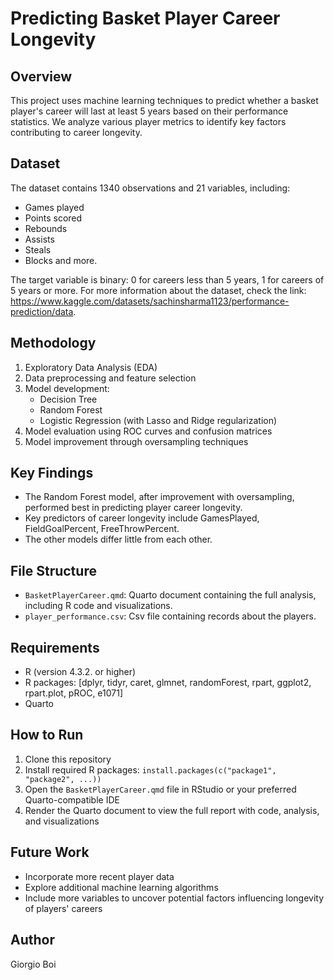 # Predicting Basket Player Career Longevity

## Overview
This project uses machine learning techniques to predict whether a basket player's career will last at least 5 years based on their performance statistics. We analyze various player metrics to identify key factors contributing to career longevity.

## Dataset
The dataset contains 1340 observations and 21 variables, including:
- Games played
- Points scored
- Rebounds
- Assists
- Steals
- Blocks
and more.

The target variable is binary: 0 for careers less than 5 years, 1 for careers of 5 years or more.
For more information about the dataset, check the link: https://www.kaggle.com/datasets/sachinsharma1123/performance-prediction/data.

## Methodology
1. Exploratory Data Analysis (EDA)
2. Data preprocessing and feature selection
3. Model development:
   - Decision Tree
   - Random Forest
   - Logistic Regression (with Lasso and Ridge regularization)
4. Model evaluation using ROC curves and confusion matrices
5. Model improvement through oversampling techniques

## Key Findings
- The Random Forest model, after improvement with oversampling, performed best in predicting player career longevity.
- Key predictors of career longevity include GamesPlayed, FieldGoalPercent, FreeThrowPercent.
- The other models differ little from each other.

## File Structure
- `BasketPlayerCareer.qmd`: Quarto document containing the full analysis, including R code and visualizations.
- `player_performance.csv`: Csv file containing records about the players.

## Requirements
- R (version 4.3.2. or higher)
- R packages: [dplyr, tidyr, caret, glmnet, randomForest, rpart, ggplot2, rpart.plot, pROC, e1071]
- Quarto

## How to Run
1. Clone this repository
2. Install required R packages: `install.packages(c("package1", "package2", ...))`
3. Open the `BasketPlayerCareer.qmd` file in RStudio or your preferred Quarto-compatible IDE
4. Render the Quarto document to view the full report with code, analysis, and visualizations

## Future Work
- Incorporate more recent player data
- Explore additional machine learning algorithms
- Include more variables to uncover potential factors influencing longevity of players' careers

## Author
Giorgio Boi
